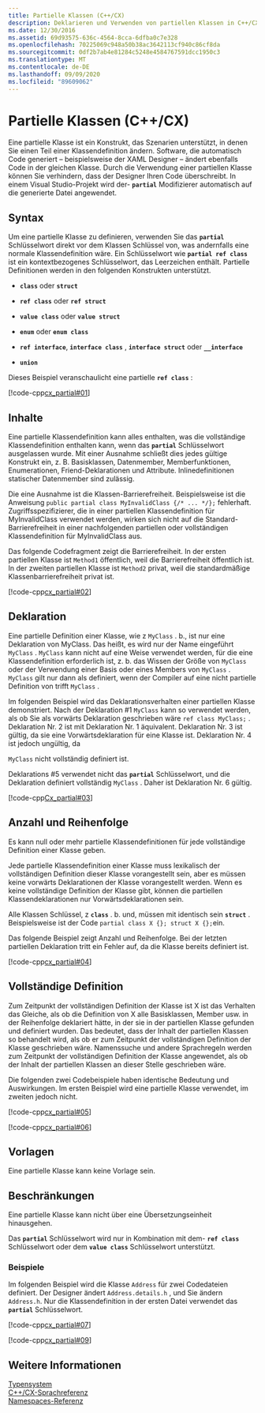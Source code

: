 ```yaml
---
title: Partielle Klassen (C++/CX)
description: Deklarieren und Verwenden von partiellen Klassen in C++/CX.
ms.date: 12/30/2016
ms.assetid: 69d93575-636c-4564-8cca-6dfba0c7e328
ms.openlocfilehash: 70225069c948a50b38ac3642113cf940c86cf8da
ms.sourcegitcommit: 0df2b7ab4e81284c5248e4584767591dcc1950c3
ms.translationtype: MT
ms.contentlocale: de-DE
ms.lasthandoff: 09/09/2020
ms.locfileid: "89609062"
---
```

# <a name="partial-classes-ccx"></a>Partielle Klassen (C++/CX)

Eine partielle Klasse ist ein Konstrukt, das Szenarien unterstützt, in denen Sie einen Teil einer Klassendefinition ändern. Software, die automatisch Code generiert – beispielsweise der XAML Designer – ändert ebenfalls Code in der gleichen Klasse. Durch die Verwendung einer partiellen Klasse können Sie verhindern, dass der Designer Ihren Code überschreibt. In einem Visual Studio-Projekt wird der- **`partial`** Modifizierer automatisch auf die generierte Datei angewendet.

## <a name="syntax"></a>Syntax

Um eine partielle Klasse zu definieren, verwenden Sie das **`partial`** Schlüsselwort direkt vor dem Klassen Schlüssel von, was andernfalls eine normale Klassendefinition wäre. Ein Schlüsselwort wie **`partial ref class`** ist ein kontextbezogenes Schlüsselwort, das Leerzeichen enthält. Partielle Definitionen werden in den folgenden Konstrukten unterstützt.

- **`class`** oder **`struct`**

- **`ref class`** oder **`ref struct`**

- **`value class`** oder **`value struct`**

- **`enum`** oder **`enum class`**

- **`ref interface`**, **`interface class`** , **`interface struct`** oder **`__interface`**

- **`union`**

Dieses Beispiel veranschaulicht eine partielle **`ref class`** :

[!code-cpp[cx_partial#01](../cppcx/codesnippet/CPP/partialclassexample/class1.h#01)]

## <a name="contents"></a>Inhalte

Eine partielle Klassendefinition kann alles enthalten, was die vollständige Klassendefinition enthalten kann, wenn das **`partial`** Schlüsselwort ausgelassen wurde. Mit einer Ausnahme schließt dies jedes gültige Konstrukt ein, z. B. Basisklassen, Datenmember, Memberfunktionen, Enumerationen, Friend-Deklarationen und Attribute. Inlinedefinitionen statischer Datenmember sind zulässig.

Die eine Ausnahme ist die Klassen-Barrierefreiheit. Beispielsweise ist die Anweisung `public partial class MyInvalidClass {/* ... */};` fehlerhaft. Zugriffsspezifizierer, die in einer partiellen Klassendefinition für MyInvalidClass verwendet werden, wirken sich nicht auf die Standard-Barrierefreiheit in einer nachfolgenden partiellen oder vollständigen Klassendefinition für MyInvalidClass aus.

Das folgende Codefragment zeigt die Barrierefreiheit. In der ersten partiellen Klasse ist `Method1` öffentlich, weil die Barrierefreiheit öffentlich ist. In der zweiten partiellen Klasse ist `Method2` privat, weil die standardmäßige Klassenbarrierefreiheit privat ist.

[!code-cpp[cx_partial#02](../cppcx/codesnippet/CPP/partialclassexample/class1.h#02)]

## <a name="declaration"></a>Deklaration

Eine partielle Definition einer Klasse, wie z `MyClass` . b., ist nur eine Deklaration von MyClass. Das heißt, es wird nur der Name eingeführt `MyClass` . `MyClass` kann nicht auf eine Weise verwendet werden, für die eine Klassendefinition erforderlich ist, z. b. das Wissen der Größe von `MyClass` oder der Verwendung einer Basis oder eines Members von `MyClass` . `MyClass` gilt nur dann als definiert, wenn der Compiler auf eine nicht partielle Definition von trifft `MyClass` .

Im folgenden Beispiel wird das Deklarationsverhalten einer partiellen Klasse demonstriert. Nach der Deklaration #1 `MyClass` kann so verwendet werden, als ob Sie als vorwärts Deklaration geschrieben wäre `ref class MyClass;` . Deklaration Nr. 2 ist mit Deklaration Nr. 1 äquivalent. Deklaration Nr. 3 ist gültig, da sie eine Vorwärtsdeklaration für eine Klasse ist. Deklaration Nr. 4 ist jedoch ungültig, da

`MyClass` nicht vollständig definiert ist.

Deklarations #5 verwendet nicht das **`partial`** Schlüsselwort, und die Deklaration definiert vollständig `MyClass` . Daher ist Deklaration Nr. 6 gültig.

[!code-cpp[Cx_partial#03](../cppcx/codesnippet/CPP/partialclassexample/class1.h#03)]

## <a name="number-and-ordering"></a>Anzahl und Reihenfolge

Es kann null oder mehr partielle Klassendefinitionen für jede vollständige Definition einer Klasse geben.

Jede partielle Klassendefinition einer Klasse muss lexikalisch der vollständigen Definition dieser Klasse vorangestellt sein, aber es müssen keine vorwärts Deklarationen der Klasse vorangestellt werden. Wenn es keine vollständige Definition der Klasse gibt, können die partiellen Klassendeklarationen nur Vorwärtsdeklarationen sein.

Alle Klassen Schlüssel, z **`class`** . b. und, müssen mit identisch sein **`struct`** . Beispielsweise ist der Code `partial class X {}; struct X {};`ein.

Das folgende Beispiel zeigt Anzahl und Reihenfolge. Bei der letzten partiellen Deklaration tritt ein Fehler auf, da die Klasse bereits definiert ist.

[!code-cpp[cx_partial#04](../cppcx/codesnippet/CPP/partialclassexample/class1.h#04)]

## <a name="full-definition"></a>Vollständige Definition

Zum Zeitpunkt der vollständigen Definition der Klasse ist X ist das Verhalten das Gleiche, als ob die Definition von X alle Basisklassen, Member usw. in der Reihenfolge deklariert hätte, in der sie in der partiellen Klasse gefunden und definiert wurden. Das bedeutet, dass der Inhalt der partiellen Klassen so behandelt wird, als ob er zum Zeitpunkt der vollständigen Definition der Klasse geschrieben wäre. Namenssuche und andere Sprachregeln werden zum Zeitpunkt der vollständigen Definition der Klasse angewendet, als ob der Inhalt der partiellen Klassen an dieser Stelle geschrieben wäre.

Die folgenden zwei Codebeispiele haben identische Bedeutung und Auswirkungen. Im ersten Beispiel wird eine partielle Klasse verwendet, im zweiten jedoch nicht.

[!code-cpp[cx_partial#05](../cppcx/codesnippet/CPP/partialclassexample/class1.h#05)]

[!code-cpp[cx_partial#06](../cppcx/codesnippet/CPP/partialclassexample/class1.h#06)]

## <a name="templates"></a>Vorlagen

Eine partielle Klasse kann keine Vorlage sein.

## <a name="restrictions"></a>Beschränkungen

Eine partielle Klasse kann nicht über eine Übersetzungseinheit hinausgehen.

Das **`partial`** Schlüsselwort wird nur in Kombination mit dem- **`ref class`** Schlüsselwort oder dem **`value class`** Schlüsselwort unterstützt.

### <a name="examples"></a>Beispiele

Im folgenden Beispiel wird die Klasse `Address` für zwei Codedateien definiert. Der Designer ändert `Address.details.h` , und Sie ändern `Address.h`. Nur die Klassendefinition in der ersten Datei verwendet das **`partial`** Schlüsselwort.

[!code-cpp[cx_partial#07](../cppcx/codesnippet/CPP/partialclassexample/address.details.h#07)]

[!code-cpp[cx_partial#09](../cppcx/codesnippet/CPP/partialclassexample/address.h#09)]

## <a name="see-also"></a>Weitere Informationen

[Typensystem](../cppcx/type-system-c-cx.md)<br/>
[C++/CX-Sprachreferenz](../cppcx/visual-c-language-reference-c-cx.md)<br/>
[Namespaces-Referenz](../cppcx/namespaces-reference-c-cx.md)
